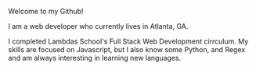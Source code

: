 Welcome to my Github!

I am a web developer who currently lives in Atlanta, GA.

I completed Lambdas School's Full Stack Web Development cirrculum. My skills are focused on Javascript, but I also know some Python, and Regex and am always interesting in learning new languages.
